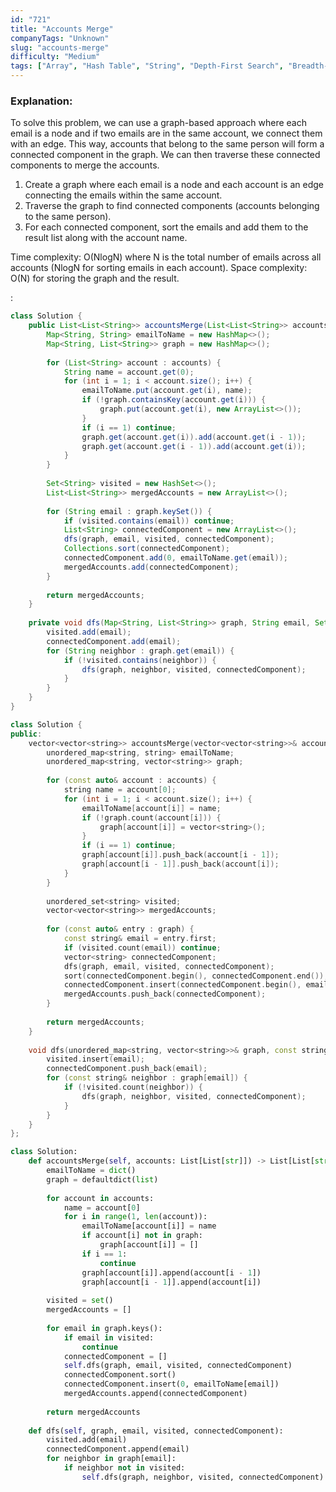 ```yaml
---
id: "721"
title: "Accounts Merge"
companyTags: "Unknown"
slug: "accounts-merge"
difficulty: "Medium"
tags: ["Array", "Hash Table", "String", "Depth-First Search", "Breadth-First Search", "Union Find", "Sorting"]
---
```


### Explanation:

To solve this problem, we can use a graph-based approach where each email is a node and if two emails are in the same account, we connect them with an edge. This way, accounts that belong to the same person will form a connected component in the graph. We can then traverse these connected components to merge the accounts.

1. Create a graph where each email is a node and each account is an edge connecting the emails within the same account.
2. Traverse the graph to find connected components (accounts belonging to the same person).
3. For each connected component, sort the emails and add them to the result list along with the account name.

Time complexity: O(NlogN) where N is the total number of emails across all accounts (NlogN for sorting emails in each account).
Space complexity: O(N) for storing the graph and the result.

:

```java
class Solution {
    public List<List<String>> accountsMerge(List<List<String>> accounts) {
        Map<String, String> emailToName = new HashMap<>();
        Map<String, List<String>> graph = new HashMap<>();
        
        for (List<String> account : accounts) {
            String name = account.get(0);
            for (int i = 1; i < account.size(); i++) {
                emailToName.put(account.get(i), name);
                if (!graph.containsKey(account.get(i))) {
                    graph.put(account.get(i), new ArrayList<>());
                }
                if (i == 1) continue;
                graph.get(account.get(i)).add(account.get(i - 1));
                graph.get(account.get(i - 1)).add(account.get(i));
            }
        }
        
        Set<String> visited = new HashSet<>();
        List<List<String>> mergedAccounts = new ArrayList<>();
        
        for (String email : graph.keySet()) {
            if (visited.contains(email)) continue;
            List<String> connectedComponent = new ArrayList<>();
            dfs(graph, email, visited, connectedComponent);
            Collections.sort(connectedComponent);
            connectedComponent.add(0, emailToName.get(email));
            mergedAccounts.add(connectedComponent);
        }
        
        return mergedAccounts;
    }
    
    private void dfs(Map<String, List<String>> graph, String email, Set<String> visited, List<String> connectedComponent) {
        visited.add(email);
        connectedComponent.add(email);
        for (String neighbor : graph.get(email)) {
            if (!visited.contains(neighbor)) {
                dfs(graph, neighbor, visited, connectedComponent);
            }
        }
    }
}
```

```cpp
class Solution {
public:
    vector<vector<string>> accountsMerge(vector<vector<string>>& accounts) {
        unordered_map<string, string> emailToName;
        unordered_map<string, vector<string>> graph;
        
        for (const auto& account : accounts) {
            string name = account[0];
            for (int i = 1; i < account.size(); i++) {
                emailToName[account[i]] = name;
                if (!graph.count(account[i])) {
                    graph[account[i]] = vector<string>();
                }
                if (i == 1) continue;
                graph[account[i]].push_back(account[i - 1]);
                graph[account[i - 1]].push_back(account[i]);
            }
        }
        
        unordered_set<string> visited;
        vector<vector<string>> mergedAccounts;
        
        for (const auto& entry : graph) {
            const string& email = entry.first;
            if (visited.count(email)) continue;
            vector<string> connectedComponent;
            dfs(graph, email, visited, connectedComponent);
            sort(connectedComponent.begin(), connectedComponent.end());
            connectedComponent.insert(connectedComponent.begin(), emailToName[email]);
            mergedAccounts.push_back(connectedComponent);
        }
        
        return mergedAccounts;
    }
    
    void dfs(unordered_map<string, vector<string>>& graph, const string& email, unordered_set<string>& visited, vector<string>& connectedComponent) {
        visited.insert(email);
        connectedComponent.push_back(email);
        for (const string& neighbor : graph[email]) {
            if (!visited.count(neighbor)) {
                dfs(graph, neighbor, visited, connectedComponent);
            }
        }
    }
};
```

```python
class Solution:
    def accountsMerge(self, accounts: List[List[str]]) -> List[List[str]]:
        emailToName = dict()
        graph = defaultdict(list)
        
        for account in accounts:
            name = account[0]
            for i in range(1, len(account)):
                emailToName[account[i]] = name
                if account[i] not in graph:
                    graph[account[i]] = []
                if i == 1:
                    continue
                graph[account[i]].append(account[i - 1])
                graph[account[i - 1]].append(account[i])
        
        visited = set()
        mergedAccounts = []
        
        for email in graph.keys():
            if email in visited:
                continue
            connectedComponent = []
            self.dfs(graph, email, visited, connectedComponent)
            connectedComponent.sort()
            connectedComponent.insert(0, emailToName[email])
            mergedAccounts.append(connectedComponent)
        
        return mergedAccounts
    
    def dfs(self, graph, email, visited, connectedComponent):
        visited.add(email)
        connectedComponent.append(email)
        for neighbor in graph[email]:
            if neighbor not in visited:
                self.dfs(graph, neighbor, visited, connectedComponent)
```